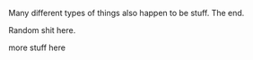 Many different types of things also happen to be stuff. The end. 

Random shit here.

more stuff here